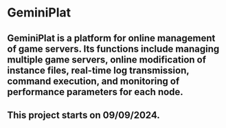 # GeminiPlat

## GeminiPlat is a platform for online management of game servers. Its functions include managing multiple game servers, online modification of instance files, real-time log transmission, command execution, and monitoring of performance parameters for each node.

## This project starts on 09/09/2024.
